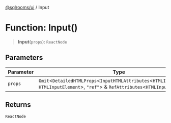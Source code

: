 [@sqlrooms/ui](../index.md) / Input

# Function: Input()

> **Input**(`props`): `ReactNode`

## Parameters

| Parameter | Type |
| ------ | ------ |
| `props` | `Omit`\<`DetailedHTMLProps`\<`InputHTMLAttributes`\<`HTMLInputElement`\>, `HTMLInputElement`\>, `"ref"`\> & `RefAttributes`\<`HTMLInputElement`\> |

## Returns

`ReactNode`
